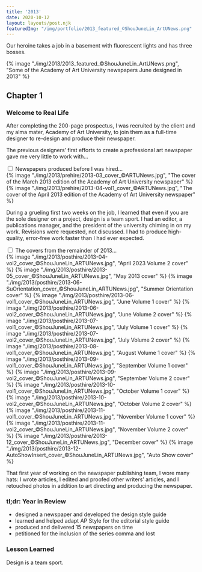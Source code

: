 ```yaml
---
title: '2013'
date: 2020-10-12
layout: layouts/post.njk
featuredImg: "/img/portfolio/2013_featured_©ShouJuneLin_ArtUNews.png"
---
```

<span class="small-caps">Our heroine takes a job in a basement</span> with fluorescent lights and has three bosses.

<!-- excerpt -->

{% image "./img/2013/2013_featured_©ShouJuneLin_ArtUNews.png", "Some of the Academy of Art University newspapers June designed in 2013" %}

<h2>Chapter 1</h2>
<h3>Welcome to Real Life</h3>

After completing the 200-page prospectus, I was recruited by the client and my alma mater, Academy of Art University, to join them as a full-time designer to re-design and produce their newspaper. 

The previous designers’ first efforts to create a professional art newspaper gave me very little to work with...

<div class="accordion">
<input type="checkbox" id="prehire" class="accordion__input">
<label for="prehire" class="accordion__label">Newspapers produced before I was hired...</label>
<div class="img-container">
{% image "./img/2013/prehire/2013-03_cover_©ARTUNews.jpg", "The cover of the March 2013 edition of the Academy of Art University newspaper" %}
{% image "./img/2013/prehire/2013-04-vol1_cover_©ARTUNews.jpg", "The cover of the April 2013 edition of the Academy of Art University newspaper" %}
</div>
</div>

During a grueling first two weeks on the job, I learned that even if you are the sole designer on a project, design is a team sport. I had an editor, a publications manager, and the president of the university chiming in on my work. Revisions were requested, not discussed. I had to produce high-quality, error-free work faster than I had ever expected.

<div class="accordion">
<input type="checkbox" id="posthire" class="accordion__input">
<label for="posthire" class="accordion__label">The covers from the remainder of 2013...</label>
<div class="img-container">
{% image "./img/2013/posthire/2013-04-vol2_cover_©ShouJuneLin_ARTUNews.jpg", "April 2023 Volume 2 cover" %}
{% image "./img/2013/posthire/2013-05_cover_©ShouJuneLin_ARTUNews.jpg", "May 2013 cover" %}
{% image "./img/2013/posthire/2013-06-SuOrientation_cover_©ShouJuneLin_ARTUNews.jpg", "Summer Orientation cover" %}
{% image "./img/2013/posthire/2013-06-vol1_cover_©ShouJuneLin_ARTUNews.jpg", "June Volume 1 cover" %}
{% image "./img/2013/posthire/2013-06-vol2_cover_©ShouJuneLin_ARTUNews.jpg", "June Volume 2 cover" %}
{% image "./img/2013/posthire/2013-07-vol1_cover_©ShouJuneLin_ARTUNews.jpg", "July Volume 1 cover" %}
{% image "./img/2013/posthire/2013-07-vol2_cover_©ShouJuneLin_ARTUNews.jpg", "July Volume 2 cover" %}
{% image "./img/2013/posthire/2013-08-vol1_cover_©ShouJuneLin_ARTUNews.jpg", "August Volume 1 cover" %}
{% image "./img/2013/posthire/2013-09-vol1_cover_©ShouJuneLin_ARTUNews.jpg", "September Volume 1 cover" %}
{% image "./img/2013/posthire/2013-09-vol2_cover_©ShouJuneLin_ARTUNews.jpg", "September Volume 2 cover" %}
{% image "./img/2013/posthire/2013-10-vol1_cover_©ShouJuneLin_ARTUNews.jpg", "October Volume 1 cover" %}
{% image "./img/2013/posthire/2013-10-vol2_cover_©ShouJuneLin_ARTUNews.jpg", "October Volume 2 cover" %}
{% image "./img/2013/posthire/2013-11-vol1_cover_©ShouJuneLin_ARTUNews.jpg", "November Volume 1 cover" %}
{% image "./img/2013/posthire/2013-11-vol2_cover_©ShouJuneLin_ARTUNews.jpg", "November Volume 2 cover" %}
{% image "./img/2013/posthire/2013-12_cover_©ShouJuneLin_ARTUNews.jpg", "December cover" %}
{% image "./img/2013/posthire/2013-12-AutoShowInsert_cover_©ShouJuneLin_ARTUNews.jpg", "Auto Show cover" %}
</div>
</div>

That first year of working on the newspaper publishing team, I wore many hats: I wrote articles, I edited and proofed other writers’ articles, and I retouched photos in addition to art directing and producing the newspaper.

### tl;dr: Year in Review

* designed a newspaper and developed the design style guide
* learned and helped adapt AP Style for the editorial style guide
* produced and delivered 15 newspapers on time
* petitioned for the inclusion of the series comma and lost

### Lesson Learned
Design is a team sport.